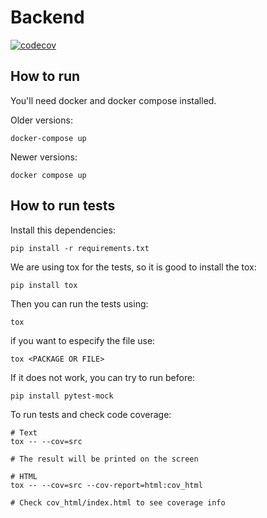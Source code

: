 # Backend

[![codecov](https://codecov.io/gh/tcc-fga-igor-paiva-thiago-lopes/backend/branch/main/graph/badge.svg?token=AsxWX0BLTY)](https://codecov.io/gh/tcc-fga-igor-paiva-thiago-lopes/backend)

## How to run

You'll need docker and docker compose installed.

Older versions:

```
docker-compose up
```

Newer versions:

```
docker compose up
```

## How to run tests

Install this dependencies:

```
pip install -r requirements.txt
```

We are using tox for the tests, so it is good to install the tox:

```
pip install tox
```

Then you can run the tests using:

```
tox
```

if you want to especify the file use:

```
tox <PACKAGE OR FILE>
```

If it does not work, you can try to run before:

```
pip install pytest-mock
```

To run tests and check code coverage:

```
# Text
tox -- --cov=src

# The result will be printed on the screen

# HTML
tox -- --cov=src --cov-report=html:cov_html

# Check cov_html/index.html to see coverage info
```
